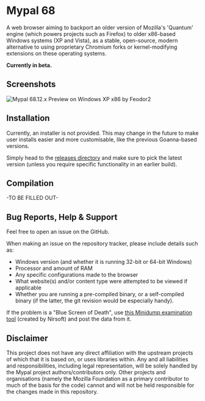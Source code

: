 # Mypal 68
A web browser aiming to backport an older version of Mozilla's 'Quantum' engine (which powers projects such as Firefox) to older x86-based Windows systems (XP and Vista), as a stable, open-source, modern alternative to using proprietary Chromium forks or kernel-modifying extensions on these operating systems.

**Currently in beta.**

## Screenshots
![Mypal 68.12.x Preview on Windows XP x86 by Feodor2](https://user-images.githubusercontent.com/19492771/152347482-f51058cd-2967-4bc5-80fd-5d269c328774.png)

## Installation
Currently, an installer is not provided. This may change in the future to make user installs easier and more customisable, like the previous Goanna-based versions.

Simply head to the [releases directory](https://github.com/Feodor2/Mypal68/releases/tag/68.12.2b) and make sure to pick the latest version (unless you require specific functionality in an earlier build).

## Compilation
-TO BE FILLED OUT-

## Bug Reports, Help & Support
Feel free to open an issue on the GitHub.

When making an issue on the repository tracker, please include details such as:

* Windows version (and whether it is running 32-bit or 64-bit Windows)
* Processor and amount of RAM
* Any specific configurations made to the browser
* What website(s) and/or content type were attempted to be viewed if applicable
* Whether you are running a pre-compiled binary, or a self-compiled binary (if the latter, the git revision would be especially handy).

If the problem is a "Blue Screen of Death", use [this Minidump examination tool](http://www.nirsoft.net/utils/blue_screen_view.html) (created by Nirsoft) and post the data from it.

## Disclaimer
This project does not have any direct affiliation with the upstream projects of which that it is based on, or uses libraries within. Any and all liabilities and responsibilities, including legal representation, will be solely handled by the Mypal project authors/contributors only. Other projects and organisations (namely the Mozilla Foundation as a primary contributor to much of the basis for the code) cannot and will not be held responsible for the changes made in this repository.
